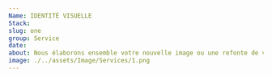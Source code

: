 ```yaml
---
Name: IDENTITÉ VISUELLE
Stack:
slug: one
group: Service
date:
about: Nous élaborons ensemble votre nouvelle image ou une refonte de votre marque qui serait originale et attirante :logotype, charte graphique…
image: ./../assets/Image/Services/1.png
---
```


